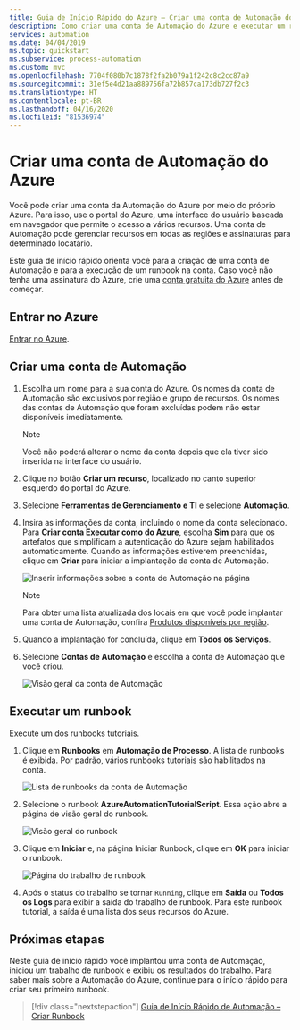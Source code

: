 ```yaml
---
title: Guia de Início Rápido do Azure – Criar uma conta de Automação do Azure | Microsoft Docs
description: Como criar uma conta de Automação do Azure e executar um runbook
services: automation
ms.date: 04/04/2019
ms.topic: quickstart
ms.subservice: process-automation
ms.custom: mvc
ms.openlocfilehash: 7704f080b7c1878f2fa2b079a1f242c8c2cc87a9
ms.sourcegitcommit: 31ef5e4d21aa889756fa72b857ca173db727f2c3
ms.translationtype: HT
ms.contentlocale: pt-BR
ms.lasthandoff: 04/16/2020
ms.locfileid: "81536974"
---
```

# <a name="create-an-azure-automation-account"></a>Criar uma conta de Automação do Azure

Você pode criar uma conta da Automação do Azure por meio do próprio Azure. Para isso, use o portal do Azure, uma interface do usuário baseada em navegador que permite o acesso a vários recursos. Uma conta de Automação pode gerenciar recursos em todas as regiões e assinaturas para determinado locatário. 

Este guia de início rápido orienta você para a criação de uma conta de Automação e para a execução de um runbook na conta. Caso você não tenha uma assinatura do Azure, crie uma [conta gratuita do Azure](https://azure.microsoft.com/free/?WT.mc_id=A261C142F) antes de começar.

## <a name="sign-in-to-azure"></a>Entrar no Azure

[Entrar no Azure](https://portal.azure.com).

## <a name="create-automation-account"></a>Criar uma conta de Automação

1. Escolha um nome para a sua conta do Azure. Os nomes da conta de Automação são exclusivos por região e grupo de recursos. Os nomes das contas de Automação que foram excluídas podem não estar disponíveis imediatamente.

    > [!NOTE]
    > Você não poderá alterar o nome da conta depois que ela tiver sido inserida na interface do usuário. 

2. Clique no botão **Criar um recurso**, localizado no canto superior esquerdo do portal do Azure.

3. Selecione **Ferramentas de Gerenciamento e TI** e selecione **Automação**.

4. Insira as informações da conta, incluindo o nome da conta selecionado. Para **Criar conta Executar como do Azure**, escolha **Sim** para que os artefatos que simplificam a autenticação do Azure sejam habilitados automaticamente. Quando as informações estiverem preenchidas, clique em **Criar** para iniciar a implantação da conta de Automação.

    ![Inserir informações sobre a conta de Automação na página](./media/automation-quickstart-create-account/create-automation-account-portal-blade.png)  

    > [!NOTE]
    > Para obter uma lista atualizada dos locais em que você pode implantar uma conta de Automação, confira [Produtos disponíveis por região](https://azure.microsoft.com/global-infrastructure/services/?products=automation&regions=all).

5. Quando a implantação for concluída, clique em **Todos os Serviços**.

6. Selecione **Contas de Automação** e escolha a conta de Automação que você criou.

    ![Visão geral da conta de Automação](./media/automation-quickstart-create-account/automation-account-overview.png)

## <a name="run-a-runbook"></a>Executar um runbook

Execute um dos runbooks tutoriais.

1. Clique em **Runbooks** em **Automação de Processo**. A lista de runbooks é exibida. Por padrão, vários runbooks tutoriais são habilitados na conta.

    ![Lista de runbooks da conta de Automação](./media/automation-quickstart-create-account/automation-runbooks-overview.png)

1. Selecione o runbook **AzureAutomationTutorialScript**. Essa ação abre a página de visão geral do runbook.

    ![Visão geral do runbook](./media/automation-quickstart-create-account/automation-tutorial-script-runbook-overview.png)

1. Clique em **Iniciar** e, na página Iniciar Runbook, clique em **OK** para iniciar o runbook.

    ![Página do trabalho de runbook](./media/automation-quickstart-create-account/automation-tutorial-script-job.png)

1. Após o status do trabalho se tornar `Running`, clique em **Saída** ou **Todos os Logs** para exibir a saída do trabalho de runbook. Para este runbook tutorial, a saída é uma lista dos seus recursos do Azure.

## <a name="next-steps"></a>Próximas etapas

Neste guia de início rápido você implantou uma conta de Automação, iniciou um trabalho de runbook e exibiu os resultados do trabalho. Para saber mais sobre a Automação do Azure, continue para o início rápido para criar seu primeiro runbook.

> [!div class="nextstepaction"]
> [Guia de Início Rápido de Automação – Criar Runbook](./automation-quickstart-create-runbook.md)

